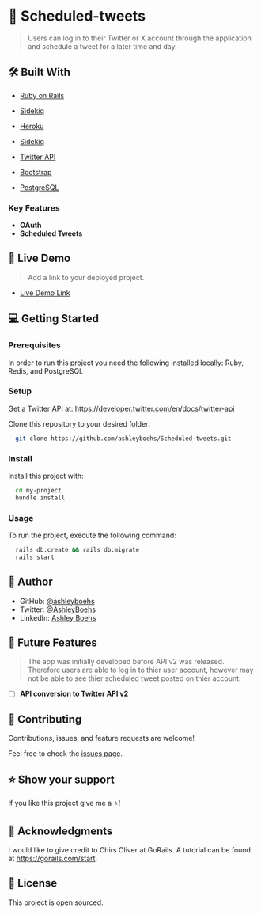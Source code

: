 <!-- PROJECT DESCRIPTION -->

# 📖 Scheduled-tweets <a name="about-project"></a>

> Users can log in to their Twitter or X account through the application and schedule a tweet for a later time and day.

## 🛠 Built With <a name="built-with"></a>

<ul>
    <li><a href="https://rubyonrails.org/">Ruby on Rails</a></li>
  </ul>

  <ul>
    <li><a href="https://sidekiq.org/">Sidekiq</a></li>
  </ul>

<ul>
    <li><a href="https://heroku.com">Heroku</a></li>
  </ul>
 <ul>
    <li><a href="https://sidekiq/">Sidekiq</a></li>
  </ul>

  <ul>
    <li><a href="https://developer.twitter.com/en/docs/twitter-api">Twitter API</a></li>
  </ul>
 
  <ul>
    <li><a href="https://getbootstrap.com">Bootstrap</a></li>
  </ul>

  <ul>
    <li><a href="https://www.postgresql.org/">PostgreSQL</a></li>
  </ul>





<!-- Features -->

### Key Features <a name="key-features"></a>

- **OAuth**
- **Scheduled Tweets**



<!-- LIVE DEMO -->

## 🚀 Live Demo <a name="live-demo"></a>

> Add a link to your deployed project.

- [Live Demo Link](https://google.com)


<!-- GETTING STARTED -->

## 💻 Getting Started <a name="getting-started"></a>


### Prerequisites

In order to run this project you need the following installed locally:
Ruby,
Redis, and
PostgreSQl.

### Setup

Get a Twitter API at: https://developer.twitter.com/en/docs/twitter-api

Clone this repository to your desired folder:

 ```sh
   git clone https://github.com/ashleyboehs/Scheduled-tweets.git
   ```
### Install

Install this project with:


```sh
  cd my-project
  bundle install
```


### Usage

To run the project, execute the following command:

```sh
  rails db:create && rails db:migrate
  rails start
```


<!-- AUTHORS -->

## 👥 Author <a name="authors"></a>


- GitHub: [@ashleyboehs](https://github.com/ashleyboehs)
- Twitter: [@AshleyBoehs](https://twitter.com/AshleyBoehs)
- LinkedIn: [Ashley Boehs](https://linkedin.com/in/ashleyboehs)

<!-- FUTURE FEATURES -->

## 🔭 Future Features <a name="future-features"></a>

> The app was initially developed before API v2 was released. Therefore users are able to log in to thier user account, however may not be able to see thier scheduled tweet posted on thier account.

- [ ] **API conversion to Twitter API v2**


<!-- CONTRIBUTING -->

## 🤝 Contributing <a name="contributing"></a>

Contributions, issues, and feature requests are welcome!

Feel free to check the [issues page](https://github.com/ashleyboehs/Scheduled-tweets/issues).


<!-- SUPPORT -->

## ⭐️ Show your support <a name="support"></a>

If you like this project give me a ⭐️!

<!-- ACKNOWLEDGEMENTS -->

## 🙏 Acknowledgments <a name="acknowledgements"></a>


I would like to give credit to Chirs Oliver at GoRails. A tutorial can be found at https://gorails.com/start.





## 📝 License <a name="license"></a>

This project is open sourced.
